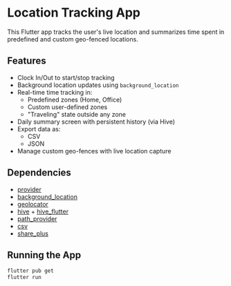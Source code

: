 # Location Tracking App

This Flutter app tracks the user's live location and summarizes time spent in predefined and custom geo-fenced locations.

## Features

- Clock In/Out to start/stop tracking
- Background location updates using `background_location`
- Real-time time tracking in:
  - Predefined zones (Home, Office)
  - Custom user-defined zones
  - "Traveling" state outside any zone
- Daily summary screen with persistent history (via Hive)
- Export data as:
  - CSV
  - JSON
- Manage custom geo-fences with live location capture

## Dependencies

- [provider](https://pub.dev/packages/provider)
- [background_location](https://pub.dev/packages/background_location)
- [geolocator](https://pub.dev/packages/geolocator)
- [hive](https://pub.dev/packages/hive) + [hive_flutter](https://pub.dev/packages/hive_flutter)
- [path_provider](https://pub.dev/packages/path_provider)
- [csv](https://pub.dev/packages/csv)
- [share_plus](https://pub.dev/packages/share_plus)

## Running the App

```bash
flutter pub get
flutter run
